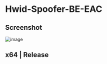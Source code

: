 # Hwid-Spoofer-BE-EAC

## Screenshot
![image](https://user-images.githubusercontent.com/99735855/163100613-8d5bf0a7-282c-4ff4-a112-90d54e0a846e.png)


## x64 | Release 
